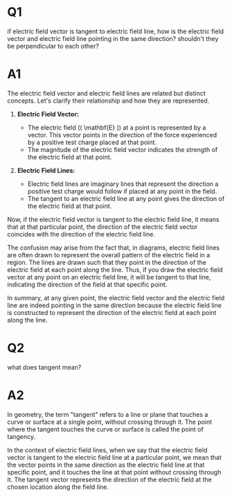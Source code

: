 # Q1 

if electric field vector is tangent to electric field line, how is the electric field vector and electric field line pointing in the same direction? shouldn't they be perpendicular to each other?

# A1

The electric field vector and electric field lines are related but distinct concepts. Let's clarify their relationship and how they are represented.

1. **Electric Field Vector:**
   - The electric field (\( \mathbf{E} \)) at a point is represented by a vector. This vector points in the direction of the force experienced by a positive test charge placed at that point.
   - The magnitude of the electric field vector indicates the strength of the electric field at that point.

2. **Electric Field Lines:**
   - Electric field lines are imaginary lines that represent the direction a positive test charge would follow if placed at any point in the field.
   - The tangent to an electric field line at any point gives the direction of the electric field at that point.

Now, if the electric field vector is tangent to the electric field line, it means that at that particular point, the direction of the electric field vector coincides with the direction of the electric field line.

The confusion may arise from the fact that, in diagrams, electric field lines are often drawn to represent the overall pattern of the electric field in a region. The lines are drawn such that they point in the direction of the electric field at each point along the line. Thus, if you draw the electric field vector at any point on an electric field line, it will be tangent to that line, indicating the direction of the field at that specific point.

In summary, at any given point, the electric field vector and the electric field line are indeed pointing in the same direction because the electric field line is constructed to represent the direction of the electric field at each point along the line.


# Q2

what does tangent mean?

# A2

In geometry, the term "tangent" refers to a line or plane that touches a curve or surface at a single point, without crossing through it. The point where the tangent touches the curve or surface is called the point of tangency.

In the context of electric field lines, when we say that the electric field vector is tangent to the electric field line at a particular point, we mean that the vector points in the same direction as the electric field line at that specific point, and it touches the line at that point without crossing through it. The tangent vector represents the direction of the electric field at the chosen location along the field line.